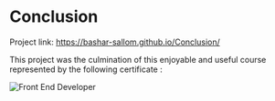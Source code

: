 # Conclusion

Project link: https://bashar-sallom.github.io/Conclusion/

This project was the culmination of this enjoyable and useful course represented by the following certificate :




![Front End Developer](https://github.com/YourUsername/Conclusion/raw/main/images/Front_end_developer.jpg)
